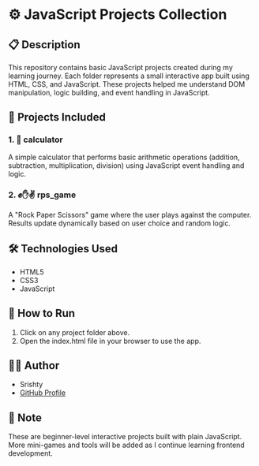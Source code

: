 # ⚙ JavaScript Projects Collection

## 📋 Description
This repository contains basic JavaScript projects created during my learning journey. Each folder represents a small interactive app built using HTML, CSS, and JavaScript. These projects helped me understand DOM manipulation, logic building, and event handling in JavaScript.

## 📁 Projects Included

### 1. 🧮 calculator  
A simple calculator that performs basic arithmetic operations (addition, subtraction, multiplication, division) using JavaScript event handling and logic.

### 2. ✊✋✌ rps_game  
A "Rock Paper Scissors" game where the user plays against the computer. Results update dynamically based on user choice and random logic.

## 🛠 Technologies Used
- HTML5  
- CSS3  
- JavaScript 

## 🚀 How to Run
1. Click on any project folder above.
2. Open the index.html file in your browser to use the app.

## 🙋‍♀ Author
-  Srishty 
- [GitHub Profile](https://github.com/Srishty-cmd)

## 📌 Note
These are beginner-level interactive projects built with plain JavaScript. More mini-games and tools will be added as I continue learning frontend development.
